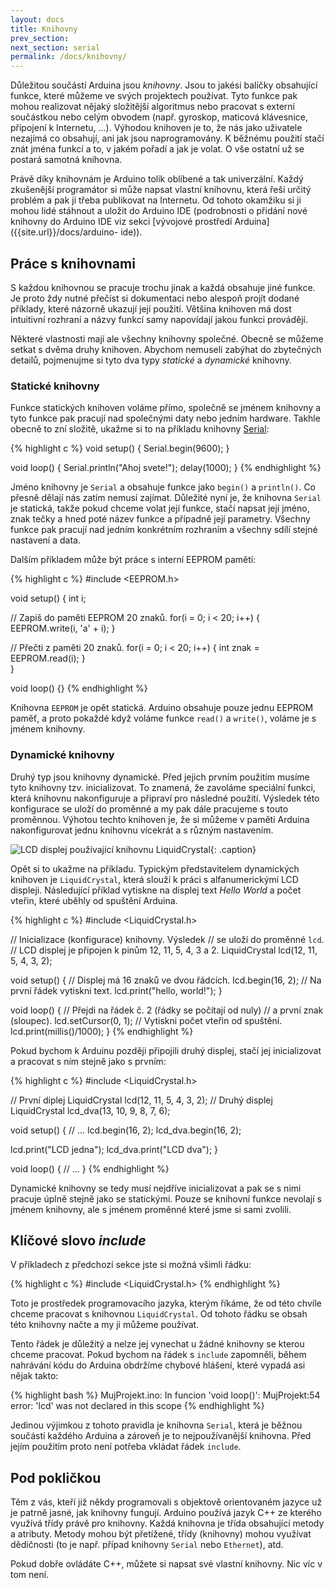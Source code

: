 ```yaml
---
layout: docs
title: Knihovny
prev_section: 
next_section: serial
permalink: /docs/knihovny/
---
```


Důležitou součástí Arduina jsou *knihovny*. Jsou to jakési balíčky obsahující
funkce, které můžeme ve svých projektech používat. Tyto funkce pak mohou
realizovat nějaký složitější algoritmus nebo pracovat s externí součástkou
nebo celým obvodem (např. gyroskop, maticová klávesnice, připojení k
Internetu, ...). Výhodou knihoven je to, že nás jako uživatele nezajímá co
obsahují, ani jak jsou naprogramovány. K běžnému použití stačí znát jména
funkcí a to, v jakém pořadí a jak je volat. O vše ostatní už se postará
samotná knihovna.

Právě díky knihovnám je Arduino tolik oblíbené a tak univerzální. Každý
zkušenější programátor si může napsat vlastní knihovnu, která řeší určitý
problém a pak ji třeba publikovat na Internetu. Od tohoto okamžiku si ji mohou
lidé stáhnout a uložit do Arduino IDE (podrobnosti o přidání nové knihovny do
Arduino IDE viz sekci [vývojové prostředí Arduina]({{site.url}}/docs/arduino-
ide)).

## Práce s knihovnami

S každou knihovnou se pracuje trochu jinak a každá obsahuje jiné funkce. Je
proto ždy nutné přečíst si dokumentaci nebo alespoň projít dodané příklady,
které názorně ukazují její použití. Většina knihoven má dost intuitivní
rozhraní a názvy funkcí samy napovídají jakou funkci provádějí.

Některé vlastnosti mají ale všechny knihovny společné. Obecně se můžeme setkat
s dvěma druhy knihoven. Abychom nemuseli zabýhat do zbytečných detailů,
pojmenujme si tyto dva typy *statické* a *dynamické* knihovny.

### Statické knihovny

Funkce statických knihoven voláme přímo, společně se jménem knihovny a tyto
funkce pak pracují nad společnými daty nebo jedním hardware. Takhle obecně to
zní složitě, ukažme si to na příkladu knihovny
[Serial]({{site.url}}/docs/serial):

{% highlight c %}
void setup() {
  Serial.begin(9600);
}

void loop() {
  Serial.println("Ahoj svete!");
  delay(1000);
}
{% endhighlight %}

Jméno knihovny je `Serial` a obsahuje funkce jako `begin()` a `println()`. Co
přesně dělají nás zatím nemusí zajímat. Důležité nyní je, že knihovna `Serial`
je statická, takže pokud chceme volat její funkce, stačí napsat její jméno,
znak tečky a hned poté název funkce a případně její parametry. Všechny funkce
pak pracují nad jedním konkrétním rozhraním a všechny sdílí stejné nastavení a
data.

Dalším příkladem může být práce s interní EEPROM pamětí:


{% highlight c %}
#include <EEPROM.h>

void setup() {
  int i;

  // Zapiš do paměti EEPROM 20 znaků.
  for(i = 0; i < 20; i++) {
    EEPROM.write(i, 'a' + i);
  }

  // Přečti z paměti 20 znaků.
  for(i = 0; i < 20; i++) {
    int znak = EEPROM.read(i);
  }  
}

void loop() {}
{% endhighlight %}

Knihovna `EEPROM` je opět statická. Arduino obsahuje pouze jednu EEPROM paměť,
a proto pokaždé když voláme funkce `read()` a `write()`, voláme je s jménem
knihovny.

### Dynamické knihovny

Druhý typ jsou knihovny dynamické. Před jejich prvním použitím musíme tyto
knihovny tzv. inicializovat. To znamená, že zavoláme speciální funkci, která
knihovnu nakonfiguruje a připraví pro následné použití. Výsledek této
konfigurace se uloží do proměnné a my pak dále pracujeme s touto proměnnou.
Výhotou techto knihoven je, že si můžeme v paměti Arduina nakonfigurovat jednu
knihovnu vícekrát a s různým nastavením.

![LCD displej používající knihovnu `LiquidCrystal`]({{site.url}}/imgs/knihovny-liquidcrystal.png){: .caption}

Opět si to ukažme na příkladu. Typickým představitelem dynamických knihoven je
`LiquidCrystal`, která slouží k práci s alfanumerickými LCD displeji.
Následující příklad vytiskne na displej text *Hello World* a počet vteřin,
které uběhly od spuštění Arduina.

{% highlight c %}
#include <LiquidCrystal.h>

// Inicializace (konfigurace) knihovny. Výsledek
// se uloží do proměnné `lcd`.
// LCD displej je připojen k pinům 12, 11, 5, 4, 3 a 2.
LiquidCrystal lcd(12, 11, 5, 4, 3, 2);

void setup() {
  // Displej má 16 znaků ve dvou řádcích.
  lcd.begin(16, 2);
  // Na první řádek vytiskni text.
  lcd.print("hello, world!");
}

void loop() {
  // Přejdi na řádek č. 2 (řádky se počítají od nuly)
  // a první znak (sloupec).
  lcd.setCursor(0, 1);
  // Vytiskni počet vteřin od spuštění.
  lcd.print(millis()/1000);
}
{% endhighlight %}

Pokud bychom k Arduinu později připojili druhý displej, stačí jej
inicializovat a pracovat s ním stejně jako s prvním:

{% highlight c %}
#include <LiquidCrystal.h>

// První diplej
LiquidCrystal lcd(12, 11, 5, 4, 3, 2);
// Druhý displej
LiquidCrystal lcd_dva(13, 10, 9, 8, 7, 6);

void setup() {
  // ...
  lcd.begin(16, 2);
  lcd_dva.begin(16, 2);

  lcd.print("LCD jedna");
  lcd_dva.print("LCD dva");
}

void loop() {
  // ...
}
{% endhighlight %}



Dynamické knihovny se tedy musí nejdříve inicializovat a pak se s nimi pracuje
úplně stejně jako se statickými. Pouze se knihovní funkce nevolají s jménem
knihovny, ale s jménem proměnné které jsme si sami zvolili.

## Klíčové slovo *include*

V příkladech z předchozí sekce jste si možná všimli řádku:

{% highlight c %}
#include <LiquidCrystal.h>
{% endhighlight %}

Toto je prostředek programovacího jazyka, kterým říkáme, že od této chvíle
chceme pracovat s knihovnou `LiquidCrystal`. Od tohoto řádku se obsah této
knihovny načte a my ji můžeme používat.

Tento řádek je důležitý a nelze jej vynechat u žádné knihovny se kterou chceme
pracovat. Pokud bychom na řádek s `include` zapomněli, během nahrávání kódu do
Arduina obdržíme chybové hlášení, které vypadá asi nějak takto:

{% highlight bash %}
MujProjekt.ino: In funcion 'void loop()':
MujProjekt:54 error: 'lcd' was not declared in this scope
{% endhighlight %}

Jedinou výjimkou z tohoto pravidla je knihovna `Serial`, která je běžnou
součástí každého Arduina a zároveň je to nejpoužívanější knihovna. Před
jejím použitím proto není potřeba vkládat řádek `include`.

## Pod pokličkou

Těm z vás, kteří již někdy programovali s objektově orientovaném jazyce už je
patrně jasné, jak knihovny fungují. Arduino používá jazyk C++ ze kterého
využívá třídy právě pro knihovny. Každá knihovna je třída obsahující metody a
atributy. Metody mohou být přetížené, třídy (knihovny) mohou využívat
dědičnosti (to je např. případ knihovny `Serial` nebo `Ethernet`), atd.

Pokud dobře ovládáte C++, můžete si napsat své vlastní knihovny. Nic víc v tom
není.

